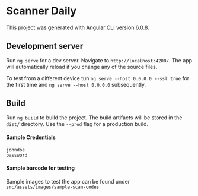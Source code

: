 # Scanner Daily

This project was generated with [Angular CLI](https://github.com/angular/angular-cli) version 6.0.8.

## Development server

Run `ng serve` for a dev server. Navigate to `http://localhost:4200/`. The app will automatically reload if you change any of the source files.

To test from a different device tun `ng serve --host 0.0.0.0 --ssl true` for the first time and `ng serve --host 0.0.0.0` subsequently.

## Build

Run `ng build` to build the project. The build artifacts will be stored in the `dist/` directory. Use the `--prod` flag for a production build.

#### Sample Credentials
```
johndoe
password
```

#### Sample barcode for testing

Sample images to test the app can be found under `src/assets/images/sample-scan-codes`